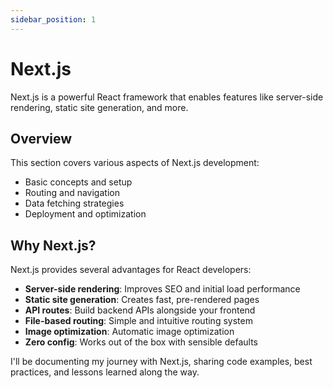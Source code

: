 ```yaml
---
sidebar_position: 1
---
```


# Next.js

Next.js is a powerful React framework that enables features like server-side rendering, static site generation, and more.

## Overview

This section covers various aspects of Next.js development:

- Basic concepts and setup
- Routing and navigation
- Data fetching strategies
- Deployment and optimization

## Why Next.js?

Next.js provides several advantages for React developers:

- **Server-side rendering**: Improves SEO and initial load performance
- **Static site generation**: Creates fast, pre-rendered pages
- **API routes**: Build backend APIs alongside your frontend
- **File-based routing**: Simple and intuitive routing system
- **Image optimization**: Automatic image optimization
- **Zero config**: Works out of the box with sensible defaults

I'll be documenting my journey with Next.js, sharing code examples, best practices, and lessons learned along the way.
